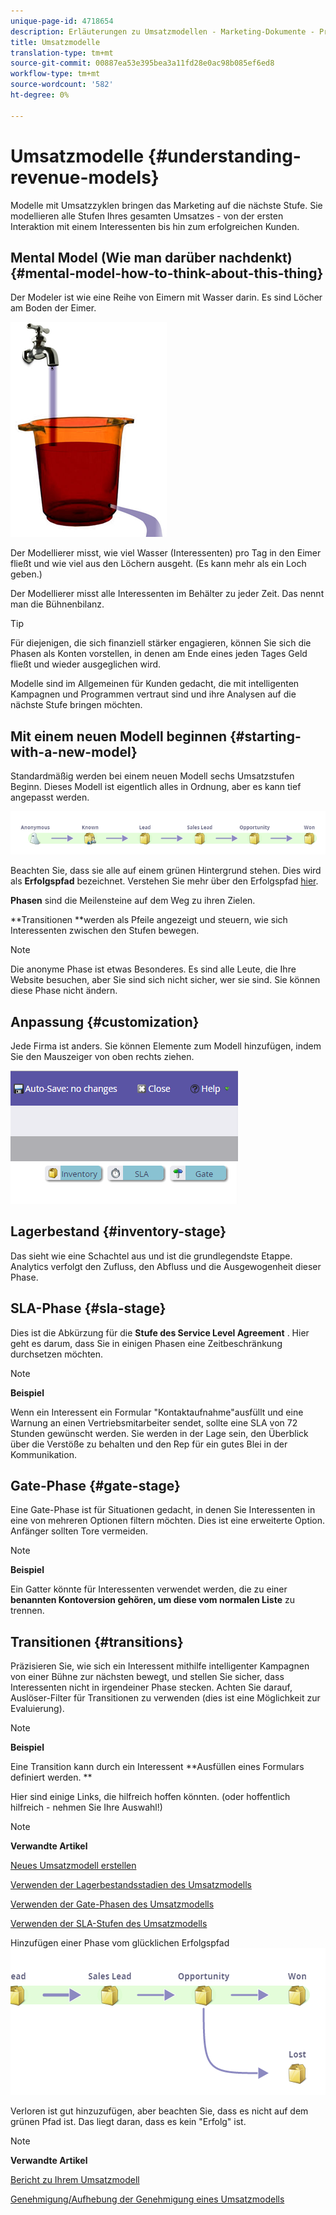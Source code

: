 ```yaml
---
unique-page-id: 4718654
description: Erläuterungen zu Umsatzmodellen - Marketing-Dokumente - Produktdokumentation
title: Umsatzmodelle
translation-type: tm+mt
source-git-commit: 00887ea53e395bea3a11fd28e0ac98b085ef6ed8
workflow-type: tm+mt
source-wordcount: '582'
ht-degree: 0%

---
```



# Umsatzmodelle {#understanding-revenue-models}

Modelle mit Umsatzzyklen bringen das Marketing auf die nächste Stufe. Sie modellieren alle Stufen Ihres gesamten Umsatzes - von der ersten Interaktion mit einem Interessenten bis hin zum erfolgreichen Kunden.

## Mental Model (Wie man darüber nachdenkt) {#mental-model-how-to-think-about-this-thing}

Der Modeler ist wie eine Reihe von Eimern mit Wasser darin. Es sind Löcher am Boden der Eimer.

![](assets/image2015-6-12-10-3a14-3a4.png)

Der Modellierer misst, wie viel Wasser (Interessenten) pro Tag in den Eimer fließt und wie viel aus den Löchern ausgeht. (Es kann mehr als ein Loch geben.)

Der Modellierer misst alle Interessenten im Behälter zu jeder Zeit. Das nennt man die Bühnenbilanz.

>[!TIP]
>
>Für diejenigen, die sich finanziell stärker engagieren, können Sie sich die Phasen als Konten vorstellen, in denen am Ende eines jeden Tages Geld fließt und wieder ausgeglichen wird.

Modelle sind im Allgemeinen für Kunden gedacht, die mit intelligenten Kampagnen und Programmen vertraut sind und ihre Analysen auf die nächste Stufe bringen möchten.

## Mit einem neuen Modell beginnen {#starting-with-a-new-model}

Standardmäßig werden bei einem neuen Modell sechs Umsatzstufen Beginn. Dieses Modell ist eigentlich alles in Ordnung, aber es kann tief angepasst werden.

![](assets/image2015-6-12-9-3a43-3a11.png)

Beachten Sie, dass sie alle auf einem grünen Hintergrund stehen. Dies wird als **Erfolgspfad** bezeichnet. Verstehen Sie mehr über den Erfolgspfad [hier](understanding-revenue-model-success-path.md).

**Phasen** sind die Meilensteine auf dem Weg zu ihren Zielen.

**Transitionen **werden als Pfeile angezeigt und steuern, wie sich Interessenten zwischen den Stufen bewegen.

>[!NOTE]
>
>Die anonyme Phase ist etwas Besonderes. Es sind alle Leute, die Ihre Website besuchen, aber Sie sind sich nicht sicher, wer sie sind. Sie können diese Phase nicht ändern.

## Anpassung {#customization}

Jede Firma ist anders. Sie können Elemente zum Modell hinzufügen, indem Sie den Mauszeiger von oben rechts ziehen.

![](assets/image2015-6-12-9-3a45-3a36.png)

## Lagerbestand {#inventory-stage}

Das sieht wie eine Schachtel aus und ist die grundlegendste Etappe. Analytics verfolgt den Zufluss, den Abfluss und die Ausgewogenheit dieser Phase.

## SLA-Phase {#sla-stage}

Dies ist die Abkürzung für die **Stufe des Service Level Agreement** . Hier geht es darum, dass Sie in einigen Phasen eine Zeitbeschränkung durchsetzen möchten.

>[!NOTE]
>
>**Beispiel**
>
>Wenn ein Interessent ein Formular &quot;Kontaktaufnahme&quot;ausfüllt und eine Warnung an einen Vertriebsmitarbeiter sendet, sollte eine SLA von 72 Stunden gewünscht werden. Sie werden in der Lage sein, den Überblick über die Verstöße zu behalten und den Rep für ein gutes Blei in der Kommunikation.

## Gate-Phase {#gate-stage}

Eine Gate-Phase ist für Situationen gedacht, in denen Sie Interessenten in eine von mehreren Optionen filtern möchten. Dies ist eine erweiterte Option. Anfänger sollten Tore vermeiden.

>[!NOTE]
>
>**Beispiel**
>
>Ein Gatter könnte für Interessenten verwendet werden, die zu einer **benannten Kontoversion gehören, um diese vom normalen Liste** zu trennen.

## Transitionen {#transitions}

Präzisieren Sie, wie sich ein Interessent mithilfe intelligenter Kampagnen von einer Bühne zur nächsten bewegt, und stellen Sie sicher, dass Interessenten nicht in irgendeiner Phase stecken. Achten Sie darauf, Auslöser-Filter für Transitionen zu verwenden (dies ist eine Möglichkeit zur Evaluierung).

>[!NOTE]
>
>**Beispiel**
>
>Eine Transition kann durch ein Interessent **Ausfüllen eines Formulars definiert werden. **

Hier sind einige Links, die hilfreich hoffen könnten. (oder hoffentlich hilfreich - nehmen Sie Ihre Auswahl!)

>[!NOTE]
>
>**Verwandte Artikel**
>
>[Neues Umsatzmodell erstellen](create-a-new-revenue-model.md)
>
>[Verwenden der Lagerbestandsstadien des Umsatzmodells](using-revenue-model-inventory-stages.md)
>
>[Verwenden der Gate-Phasen des Umsatzmodells](using-revenue-model-gate-stages.md)
>
>[Verwenden der SLA-Stufen des Umsatzmodells](using-revenue-model-sla-stages.md)

Hinzufügen einer Phase vom glücklichen Erfolgspfad   ![](assets/image2015-6-12-10-3a10-3a26.png)

Verloren ist gut hinzuzufügen, aber beachten Sie, dass es nicht auf dem grünen Pfad ist. Das liegt daran, dass es kein &quot;Erfolg&quot; ist.

>[!NOTE]
>
>**Verwandte Artikel**
>
>[Bericht zu Ihrem Umsatzmodell](report-on-your-revenue-model.md)
>
>[Genehmigung/Aufhebung der Genehmigung eines Umsatzmodells](approve-unapprove-a-revenue-model.md)

